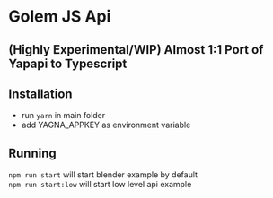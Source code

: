 # Golem JS Api
## (Highly Experimental/WIP) Almost 1:1 Port of Yapapi to Typescript

## Installation

- run `yarn` in main folder
- add YAGNA_APPKEY as environment variable

## Running

`npm run start` will start blender example by default
<br/>
`npm run start:low` will start low level api example
